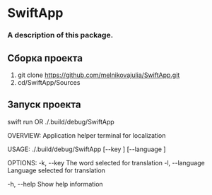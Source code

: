 # SwiftApp
### A description of this package.
##  Сборка проекта
1. git clone https://github.com/melnikovajulia/SwiftApp.git
2. cd/SwiftApp/Sources

## Запуск проекта
swift run 
OR
./.build/debug/SwiftApp

OVERVIEW: Application helper terminal for localization

USAGE: ./.build/debug/SwiftApp [--key <key>] [--language <language>]

OPTIONS:
-k, --key <key>             The word selected for translation
-l, --language <language>   Language selected for translation

-h, --help                  Show help information



